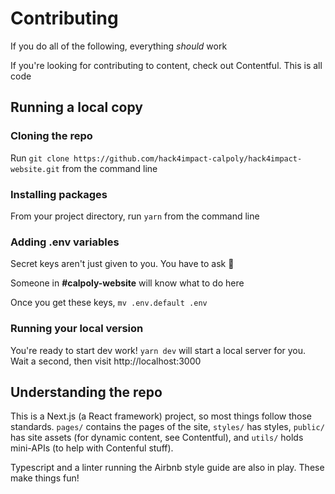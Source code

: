# Contributing

If you do all of the following, everything _should_ work

If you're looking for contributing to content, check out Contentful. This is all code

## Running a local copy

### Cloning the repo

Run `git clone https://github.com/hack4impact-calpoly/hack4impact-website.git` from the command line

### Installing packages

From your project directory, run `yarn` from the command line

### Adding .env variables

Secret keys aren't just given to you. You have to ask 🔐

Someone in **#calpoly-website** will know what to do here

Once you get these keys, `mv .env.default .env`

### Running your local version

You're ready to start dev work! `yarn dev` will start a local server for you. Wait a second, then visit http://localhost:3000

## Understanding the repo

This is a Next.js (a React framework) project, so most things follow those standards. `pages/` contains the pages of the site, `styles/` has styles, `public/` has site assets (for dynamic content, see Contentful), and `utils/` holds mini-APIs (to help with Contenful stuff).

Typescript and a linter running the Airbnb style guide are also in play. These make things fun!